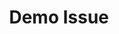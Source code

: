 ---
title: "Demo Issue"
priority: Low
type: "Bug"
description: "This is a demo Bug"
status: "Open"
slug: 'DemoIssue1'
---